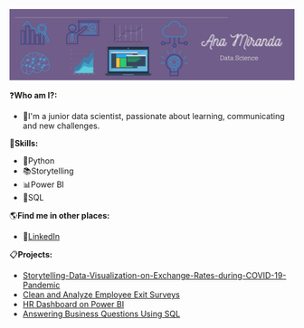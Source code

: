 ![HEADER](https://github.com/ana0212/ana0212/blob/main/Purple%20Minimalist%20Brush%20Personal%20LinkedIn%20Banner.jpg)

:question:**Who am I?:**
- :woman:I'm a junior data scientist, passionate about learning, communicating and new challenges.

:large_blue_diamond:**Skills:**
- :snake:Python
- :books:Storytelling
- :bar_chart:Power BI
- :game_die:SQL

:earth_americas:**Find me in other places:**
- :large_blue_circle:[LinkedIn](https://www.linkedin.com/in/ana-luiza-miranda-0212/)

:clipboard:**Projects:**
- [Storytelling-Data-Visualization-on-Exchange-Rates-during-COVID-19-Pandemic](https://github.com/ana0212/Storytelling-Data-Visualization-on-Exchange-Rates-during-COVID-19-Pandemic)
- [Clean and Analyze Employee Exit Surveys](https://github.com/ana0212/Clean-and-Analyze-Employee-Exit-Surveys)
- [HR Dashboard on Power BI](https://github.com/ana0212/HR-Dashboard-on-Power-BI)
- [Answering Business Questions Using SQL](https://github.com/ana0212/Answering-Business-Questions-Using-SQL)
